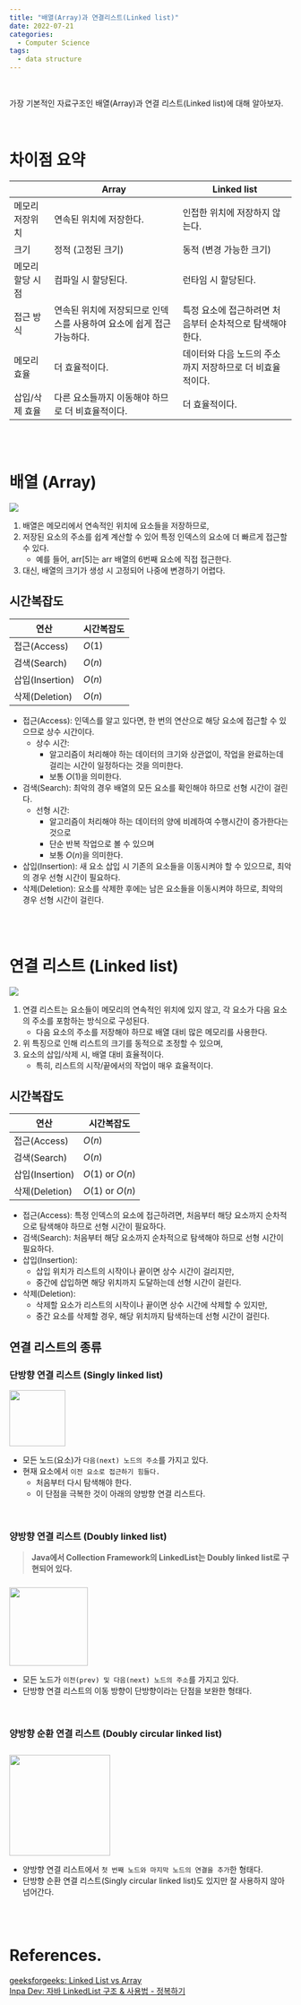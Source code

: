 ```yaml
---
title: "배열(Array)과 연결리스트(Linked list)"
date: 2022-07-21
categories:
  - Computer Science
tags:
  - data structure
---
```


<br>

가장 기본적인 자료구조인 배열(Array)과 연결 리스트(Linked list)에 대해 알아보자.

<br>

# 차이점 요약

|          | Array                                   | Linked list                      |
|----------|-----------------------------------------|----------------------------------|
| 메모리 저장위치 | 연속된 위치에 저장한다.                           | 인접한 위치에 저장하지 않는다.                |
| 크기       | 정적 (고정된 크기)                             | 동적 (변경 가능한 크기)                   |
| 메모리 할당 시점 | 컴파일 시 할당된다.                             | 런타임 시 할당된다.                      |
| 접근 방식    | 연속된 위치에 저장되므로 인덱스를 사용하여 요소에 쉽게 접근 가능하다. | 특정 요소에 접근하려면 처음부터 순차적으로 탐색해야 한다. |
| 메모리 효율   | 더 효율적이다.                                | 데이터와 다음 노드의 주소까지 저장하므로 더 비효율적이다. |
| 삽입/삭제 효율 | 다른 요소들까지 이동해야 하므로 더 비효율적이다.             | 더 효율적이다.                         |


<br>
<br>

# 배열 (Array)

<img src="{{ site.url }}{{ site.baseurl }}/assets/images/2022/0721/array.png"/>  

1. 배열은 메모리에서 연속적인 위치에 요소들을 저장하므로, 
2. 저장된 요소의 주소를 쉽계 계산할 수 있어 특정 인덱스의 요소에 더 빠르게 접근할 수 있다.
   - 예를 들어, arr[5]는 arr 배열의 6번째 요소에 직접 접근한다.
3. 대신, 배열의 크기가 생성 시 고정되어 나중에 변경하기 어렵다.

## 시간복잡도

| 연산            | 시간복잡도  |
|---------------|--------|
| 접근(Access)    | $O(1)$ |
| 검색(Search)    | $O(n)$ |
| 삽입(Insertion) | $O(n)$ |
| 삭제(Deletion)  | $O(n)$ |

- 접근(Access): 인덱스를 알고 있다면, 한 번의 연산으로 해당 요소에 접근할 수 있으므로 상수 시간이다.
  - 상수 시간:
    - 알고리즘이 처리해야 하는 데이터의 크기와 상관없이, 작업을 완료하는데 걸리는 시간이 일정하다는 것을 의미한다.
    - 보통 $O(1)$을 의미한다.
- 검색(Search): 최악의 경우 배열의 모든 요소를 확인해야 하므로 선형 시간이 걸린다.
  - 선형 시간: 
    - 알고리즘이 처리해야 하는 데이터의 양에 비례하여 수행시간이 증가한다는 것으로
    - 단순 반복 작업으로 볼 수 있으며
    - 보통 $O(n)$을 의미한다.
- 삽입(Insertion): 새 요소 삽입 시 기존의 요소들을 이동시켜야 할 수 있으므로, 최악의 경우 선형 시간이 필요하다. 
- 삭제(Deletion): 요소를 삭제한 후에는 남은 요소들을 이동시켜야 하므로, 최악의 경우 선형 시간이 걸린다.

<br>
<br>

# 연결 리스트 (Linked list)

<img src="{{ site.url }}{{ site.baseurl }}/assets/images/2022/0721/linkedlist.png"/>  

1. 연결 리스트는 요소들이 메모리의 연속적인 위치에 있지 않고, 각 요소가 다음 요소의 주소를 포함하는 방식으로 구성된다.
   - 다음 요소의 주소를 저장해야 하므로 배열 대비 많은 메모리를 사용한다.
2. 위 특징으로 인해 리스트의 크기를 동적으로 조정할 수 있으며,
3. 요소의 삽입/삭제 시, 배열 대비 효율적이다.
   - 특히, 리스트의 시작/끝에서의 작업이 매우 효율적이다.

## 시간복잡도

| 연산            | 시간복잡도            |
|---------------|------------------|
| 접근(Access)    | $O(n)$           |
| 검색(Search)    | $O(n)$           |
| 삽입(Insertion) | $O(1)$ or $O(n)$ |
| 삭제(Deletion)  | $O(1)$ or $O(n)$ |

- 접근(Access): 특정 인덱스의 요소에 접근하려면, 처음부터 해당 요소까지 순차적으로 탐색해야 하므로 선형 시간이 필요하다.
- 검색(Search): 처음부터 해당 요소까지 순차적으로 탐색해야 하므로 선형 시간이 필요하다.
- 삽입(Insertion):
  - 삽입 위치가 리스트의 시작이나 끝이면 상수 시간이 걸리지만,
  - 중간에 삽입하면 해당 위치까지 도달하는데 선형 시간이 걸린다.
- 삭제(Deletion):
  - 삭제할 요소가 리스트의 시작이나 끝이면 상수 시간에 삭제할 수 있지만,
  - 중간 요소를 삭제할 경우, 해당 위치까지 탐색하는데 선형 시간이 걸린다.

## 연결 리스트의 종류

### 단방향 연결 리스트 (Singly linked list)

<img style="height: 100px;" src="{{ site.url }}{{ site.baseurl }}/assets/images/2022/0721/Singly-linked-list.png"/>

- 모든 노드(요소)가 `다음(next) 노드의 주소`를 가지고 있다.
- 현재 요소에서 `이전 요소로 접근하기 힘들다.`
  - 처음부터 다시 탐색해야 한다.
  - 이 단점을 극복한 것이 아래의 양방향 연결 리스트다.

<br>

### 양방향 연결 리스트 (Doubly linked list)

> **Java에서 Collection Framework의 LinkedList는 Doubly linked list로 구현되어 있다.** 

<img style="height: 140px; padding-top: 10px;" src="{{ site.url }}{{ site.baseurl }}/assets/images/2022/0721/Doubly-linked-list.png"/>

- 모든 노드가 `이전(prev) 및 다음(next) 노드의 주소`를 가지고 있다.
- 단방향 연결 리스트의 이동 방향이 단방향이라는 단점을 보완한 형태다.

<br>

### 양방향 순환 연결 리스트 (Doubly circular linked list)

<img style="height: 180px; padding-top: 10px;" src="{{ site.url }}{{ site.baseurl }}/assets/images/2022/0721/Doubly-circular-linked-list.png"/>  

- 양방향 연결 리스트에서 `첫 번째 노드와 마지막 노드의 연결을 추가`한 형태다.
- 단방향 순환 연결 리스트(Singly circular linked list)도 있지만 잘 사용하지 않아 넘어간다.

<br>
<br>

# References.

[geeksforgeeks: Linked List vs Array](https://www.geeksforgeeks.org/linked-list-vs-array/)  
[Inpa Dev: 자바 LinkedList 구조 & 사용법 - 정복하기](https://inpa.tistory.com/entry/JAVA-%E2%98%95-LinkedList-%EA%B5%AC%EC%A1%B0-%EC%82%AC%EC%9A%A9%EB%B2%95-%EC%99%84%EB%B2%BD-%EC%A0%95%EB%B3%B5%ED%95%98%EA%B8%B0#linkedlist_%EA%B0%9D%EC%B2%B4_%EC%83%9D%EC%84%B1)